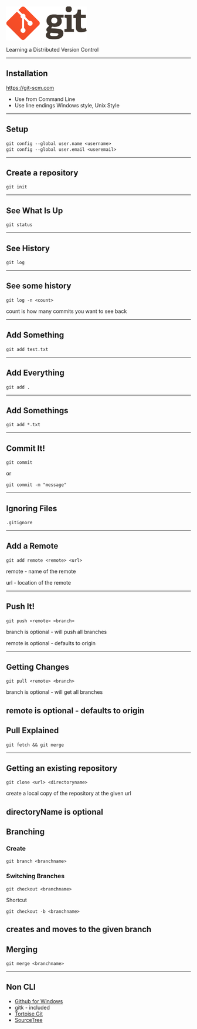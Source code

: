 ![Git Logo](images/logo.png)

Learning a Distributed Version Control


---

## Installation 

https://git-scm.com

  - Use from Command Line
  - Use line endings Windows style, Unix Style

---

## Setup

    git config --global user.name <username>
    git config --global user.email <useremail>

---

## Create a repository

    git init

---

## See What Is Up

    git status

---
## See History

    git log

---

## See some history

    git log -n <count>

count is how many commits you want to see back

---

## Add Something

    git add test.txt

---

## Add Everything

    git add .

---

## Add Somethings

    git add *.txt

---

## Commit It!

    git commit

or

    git commit -m "message"

---

## Ignoring Files

    .gitignore

---

## Add a Remote

    git add remote <remote> <url>

remote - name of the remote

url - location of the remote

---

## Push It!

    git push <remote> <branch>

branch is optional - will push all branches

remote is optional - defaults to origin

---

## Getting Changes

    git pull <remote> <branch>

branch is optional - will get all branches

remote is optional - defaults to origin
---

## Pull Explained

    git fetch && git merge 
  
---

## Getting an existing repository

    git clone <url> <directoryname>

create a local copy of the repository at the given url

directoryName is optional
---

## Branching

### Create

    git branch <branchname>

### Switching Branches

    git checkout <branchname>

Shortcut

    git checkout -b <branchname>

creates and moves to the given branch
---

## Merging
  
    git merge <branchname>

---

## Non CLI

- [Github for Windows](windows.github.com)
- gitk - included
- [Tortoise Git](http://code.google.com/p/tortoisegit)
- [SourceTree](http://www.sourcetreeapp.com)
